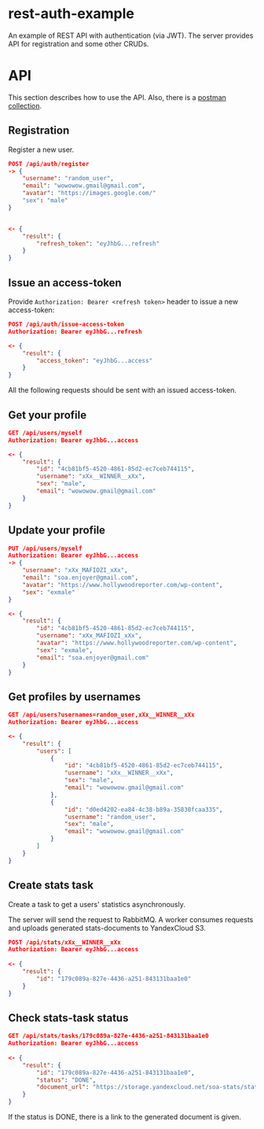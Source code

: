 # rest-auth-example

An example of REST API with authentication (via JWT). 
The server provides API for registration and some other CRUDs.

# API

This section describes how to use the API. Also, there is a [postman collection](./postman-collection.json).

## Registration

Register a new user.

```json
POST /api/auth/register
-> {
    "username": "random_user",
    "email": "wowowow.gmail@gmail.com", 
    "avatar": "https://images.google.com/"
    "sex": "male"
}


<- {
    "result": {
        "refresh_token": "eyJhbG...refresh"
    }
}
```
## Issue an access-token

Provide `Authorization: Bearer <refresh token>` header to issue a new access-token:

```json
POST /api/auth/issue-access-token
Authorization: Bearer eyJhbG...refresh

<- {
    "result": {
        "access_token": "eyJhbG...access"
    }
}
```

All the following requests should be sent with an issued access-token.

## Get your profile

```json
GET /api/users/myself
Authorization: Bearer eyJhbG...access

<- {
    "result": {
        "id": "4cb81bf5-4520-4861-85d2-ec7ceb744115",
        "username": "xXx__WINNER__xXx",
        "sex": "male",
        "email": "wowowow.gmail@gmail.com"
    }
}
```

## Update your profile

```json
PUT /api/users/myself
Authorization: Bearer eyJhbG...access
-> {
    "username": "xXx_MAFIOZI_xXx",
    "email": "soa.enjoyer@gmail.com",
    "avatar": "https://www.hollywoodreporter.com/wp-content",
    "sex": "exmale"
}

<- {
    "result": {
        "id": "4cb81bf5-4520-4861-85d2-ec7ceb744115",
        "username": "xXx_MAFIOZI_xXx",
        "avatar": "https://www.hollywoodreporter.com/wp-content",
        "sex": "exmale",
        "email": "soa.enjoyer@gmail.com"
    }
}
```

## Get profiles by usernames

```json
GET /api/users?usernames=random_user,xXx__WINNER__xXx
Authorization: Bearer eyJhbG...access

<- {
    "result": {
        "users": [
            {
                "id": "4cb81bf5-4520-4861-85d2-ec7ceb744115",
                "username": "xXx__WINNER__xXx",
                "sex": "male",
                "email": "wowowow.gmail@gmail.com"
            },
            {
                "id": "d0ed4202-ea84-4c38-b89a-35830fcaa335",
                "username": "random_user",
                "sex": "male",
                "email": "wowowow.gmail@gmail.com"
            }
        ]
    }
}
```

## Create stats task

Create a task to get a users' statistics asynchronously. 

The server will send the request to RabbitMQ. A worker consumes requests and uploads generated stats-documents to YandexCloud S3.

```json
POST /api/stats/xXx__WINNER__xXx
Authorization: Bearer eyJhbG...access
        
<- {
    "result": {
        "id": "179c089a-827e-4436-a251-843131baa1e0"
    }
}
```

## Check stats-task status

```json
GET /api/stats/tasks/179c089a-827e-4436-a251-843131baa1e0
Authorization: Bearer eyJhbG...access
        
<- {
    "result": {
        "id": "179c089a-827e-4436-a251-843131baa1e0",
        "status": "DONE",
        "document_url": "https://storage.yandexcloud.net/soa-stats/stats-179c089a-827e-4436-a251-843131baa1e0.pdf"
    }
}
```

If the status is DONE, there is a link to the generated document is given.


